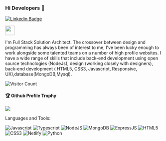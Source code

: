 
### Hi Developers 👋

<!-- [![YouTube Badge](https://img.shields.io/badge/YouTube-ItsSaurabhSingh-red)] -->
[![Linkedin Badge](https://img.shields.io/badge/-Saurabh-blue?style=flat-square&logo=Linkedin&logoColor=white&link=https://www.linkedin.com/in/saurabh-singh-192613257/)](https://www.linkedin.com/in/saurabh-singh-192613257/)
<!-- [![Website Badge](https://img.shields.io/badge/Quora-Ankit-pink)](https://https://www.quora.com/profile/saurabh-14104) -->
<a href="https://saurabhsingh457.github.io/" target="text-decoration:none"><img height="30" src="https://img.shields.io/badge/My%20Portfolio%20%E2%86%92-gray.svg?colorA=655BE1&colorB=4F44D6&style=for-the-badge"/></a>







I'm
Full Stack Solution Architect.
The crossover between design and programming has always been of interest to me, I've been lucky enough to work alongside some talented teams on a number of high profile websites. I have a wide range of skills that include back-end development using open source technologies (NodeJs), design (working closely with designers), back-end development ( HTML5, CSS3, Javascript, Responsive, UX),database(MongoDB,Mysql).


![Visitor Count](https://profile-counter.glitch.me/saurabhsingh457/count.svg)

<div>
  <h4>🏆 Github Profile Trophy</h4>
  <a href="https://github.com/ryo-ma/github-profile-trophy">
    <img src="https://github-profile-trophy.vercel.app/?username=saurabhsingh457&column=7"/>
  </a>
</div>

Languages and Tools: 

 <img alt="Javascript" src="https://img.shields.io/badge/javascript-%23ED8B00.svg?style=flat-square&logo=javascript&logoColor=white"/> <img alt="Typescript" src="https://img.shields.io/badge/typescript-%23238B00.svg?style=flat-square&logo=typescript&logoColor=white"/>  <img alt="NodeJS" src="https://img.shields.io/badge/node.js-%2343853D.svg?style=flat-square&logo=node-dot-js&logoColor=white"/> <img alt="MongoDB" src ="https://img.shields.io/badge/MongoDB-%234ea94b.svg?style=flat-square&logo=mongodb&logoColor=white"/> <img alt="ExpressJS" src ="https://img.shields.io/badge/ExpressjS-%234e434b.svg?style=flat-square&logo=express&logoColor=white"/> <img alt="HTML5" src="https://img.shields.io/badge/html5-%23E34F26.svg?style=flat-square&logo=html5&logoColor=white"/>  <img alt="CSS3" src="https://img.shields.io/badge/css3-%231572B6.svg?style=flat-square&logo=css3&logoColor=white"/> <img alt="Netlify" src ="https://img.shields.io/badge/Netllify-%234eab.svg?style=flat-square&logo=netlify&logoColor=white"/>  <img alt="Python" src ="https://img.shields.io/badge/Python-%2834ea9.svg?style=flat-square&logo=python&logoColor=white"/>

<img  id="github-top-langs" src="https://github-readme-stats.vercel.app/api/top-langs/?username=saurabhsingh457&lans-count=4" alt="">
<img id="github-stats-card" src="https://github-readme-stats.vercel.app/api?username=saurabhsingh457&show_icons=true&locale=en" alt="">
<img  id="github-streak-stats" src="https://github-readme-streak-stats.herokuapp.com?user=saurabhsingh457&" alt="">
<!--  <img alt="Heroku" src ="https://img.shields.io/badge/Heroku-%23478a4b.svg?style=flat-square&logo=heroku&logoColor=white"/>  -->
<!-- ![](https://activity-graph.herokuapp.com/graph?username=manoharmeena123&theme=react-dark&area=true) -->
<!--  <img alt="Bootstrap" src="https://img.shields.io/badge/bootstrap-%23563D7C.svg?style=flat-square&logo=bootstrap&logoColor=white"/>  -->
<!--  <img alt="React" src="https://img.shields.io/badge/react-%2320232a.svg?style=flat-square&logo=react&logoColor=%2361DAFB"/> --> 


<!--
**saurabhsingh457/saurabhsingh457** is a ✨ _special_ ✨ repository because its `README.md` (this file) appears on your GitHub profile.

Here are some ideas to get you started:

- 🔭 I’m currently working on ...
- 🌱 I’m currently learning ...
- 👯 I’m looking to collaborate on ...
- 🤔 I’m looking for help with ...
- 💬 Ask me about ...
- 📫 How to reach me: ...
- 😄 Pronouns: ...
- ⚡ Fun fact: ...
-->
